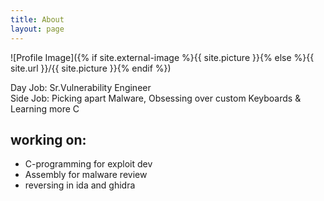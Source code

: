 ```yaml
---
title: About
layout: page
---
```

![Profile Image]({% if site.external-image %}{{ site.picture }}{% else %}{{ site.url }}/{{ site.picture }}{% endif %})


Day Job: Sr.Vulnerability Engineer <br/>
Side Job: Picking apart Malware, Obsessing over custom Keyboards & Learning more C 

<h2>working on:</h2>

<ul class="working-on">
	<li>C-programming for exploit dev</li>
	<li>Assembly for malware review</li>
	<li>reversing in ida and ghidra</li>
</ul>



	
